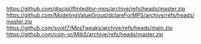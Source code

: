 https://github.com/discipl/flinteditor-mps/archive/refs/heads/master.zip
https://github.com/ModelingValueGroup/dclareForMPS/archive/refs/heads/master.zip
https://github.com/svott7/MpsTweaks/archive/refs/heads/main.zip
https://github.com/coin-or/MibS/archive/refs/heads/master.zip
